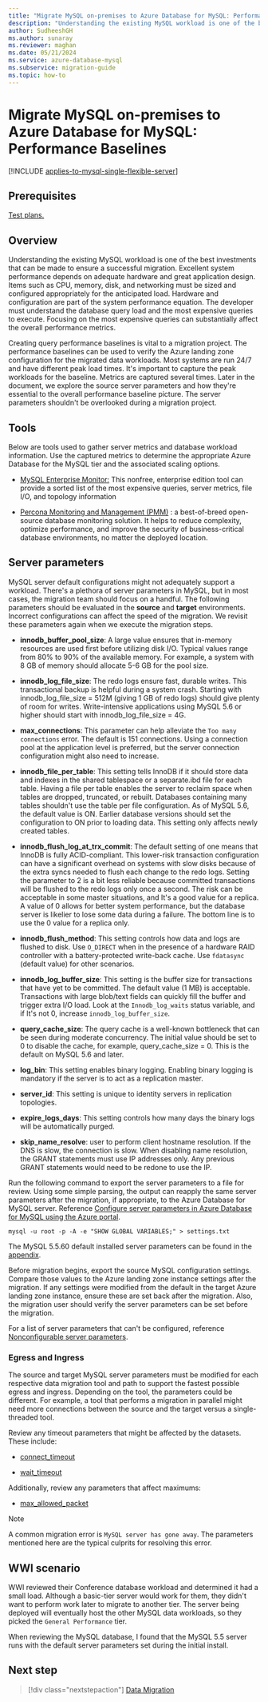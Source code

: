 ```yaml
---
title: "Migrate MySQL on-premises to Azure Database for MySQL: Performance Baselines"
description: "Understanding the existing MySQL workload is one of the best investments that can be made to ensure a successful migration."
author: SudheeshGH
ms.author: sunaray
ms.reviewer: maghan
ms.date: 05/21/2024
ms.service: azure-database-mysql
ms.subservice: migration-guide
ms.topic: how-to
---
```


# Migrate MySQL on-premises to Azure Database for MySQL: Performance Baselines

[!INCLUDE [applies-to-mysql-single-flexible-server](../../includes/applies-to-mysql-single-flexible-server.md)]

## Prerequisites

[Test plans.](06-test-plans.md)

## Overview

Understanding the existing MySQL workload is one of the best investments that can be made to ensure a successful migration. Excellent system performance depends on adequate hardware and great application design. Items such as CPU, memory, disk, and networking must be sized and configured appropriately for the anticipated load. Hardware and configuration are part of the system performance equation. The developer must understand the database query load and the most expensive queries to execute. Focusing on the most expensive queries can substantially affect the overall performance metrics.

Creating query performance baselines is vital to a migration project. The performance baselines can be used to verify the Azure landing zone configuration for the migrated data workloads. Most systems are run 24/7 and have different peak load times. It's important to capture the peak workloads for the baseline. Metrics are captured several times. Later in the document, we explore the source server parameters and how they're essential to the overall performance baseline picture. The server parameters shouldn't be overlooked during a migration project.

## Tools

Below are tools used to gather server metrics and database workload information. Use the captured metrics to determine the appropriate Azure Database for the MySQL tier and the associated scaling options.

  - [MySQL Enterprise Monitor:](https://www.mysql.com/products/enterprise/monitor.html) This nonfree, enterprise edition tool can provide a sorted list of the most expensive queries, server metrics, file I/O, and topology information

  - [Percona Monitoring and Management (PMM)](https://www.percona.com/software/database-tools/percona-monitoring-and-management) : a best-of-breed open-source database monitoring solution. It helps to reduce complexity, optimize performance, and improve the security of business-critical database environments, no matter the deployed location.

## Server parameters

MySQL server default configurations might not adequately support a workload. There's a plethora of server parameters in MySQL, but in most cases, the migration team should focus on a handful. The following parameters should be evaluated in the **source** and **target** environments. Incorrect configurations can affect the speed of the migration. We revisit these parameters again when we execute the migration steps.

  - **innodb_buffer_pool_size**: A large value ensures that in-memory resources are used first before utilizing disk I/O. Typical values range from 80% to 90% of the available memory. For example, a system with 8 GB of memory should allocate 5-6 GB for the pool size.

  - **innodb_log_file_size**: The redo logs ensure fast, durable writes. This transactional backup is helpful during a system crash. Starting with innodb_log_file_size = 512M (giving 1 GB of redo logs) should give plenty of room for writes. Write-intensive applications using MySQL 5.6 or higher should start with innodb_log_file_size = 4G.

  - **max\_connections**: This parameter can help alleviate the `Too many connections` error. The default is 151 connections. Using a connection pool at the application level is preferred, but the server connection configuration might also need to increase.

  - **innodb\_file\_per\_table**: This setting tells InnoDB if it should store data and indexes in the shared tablespace or a separate.ibd file for each table. Having a file per table enables the server to reclaim space when tables are dropped, truncated, or rebuilt. Databases containing many tables shouldn't use the table per file configuration. As of MySQL 5.6, the default value is ON. Earlier database versions should set the configuration to ON prior to loading data. This setting only affects newly created tables.

  - **innodb\_flush\_log\_at\_trx\_commit**: The default setting of one means that InnoDB is fully ACID-compliant. This lower-risk transaction configuration can have a significant overhead on systems with slow disks because of the extra syncs needed to flush each change to the redo logs. Setting the parameter to 2 is a bit less reliable because committed transactions will be flushed to the redo logs only once a second. The risk can be acceptable in some master situations, and It's a good value for a replica. A value of 0 allows for better system performance, but the database server is likelier to lose some data during a failure. The bottom line is to use the 0 value for a replica only.

  - **innodb\_flush\_method**: This setting controls how data and logs are flushed to disk. Use `O_DIRECT` when in the presence of a hardware RAID controller with a battery-protected write-back cache. Use `fdatasync` (default value) for other scenarios.

  - **innodb\_log\_buffer\_size**: This setting is the buffer size for transactions that have yet to be committed. The default value (1 MB) is acceptable. Transactions with large blob/text fields can quickly fill the buffer and trigger extra I/O load. Look at the `Innodb_log_waits` status variable, and if It's not 0, increase `innodb_log_buffer_size`.

  - **query_cache_size**: The query cache is a well-known bottleneck that can be seen during moderate concurrency. The initial value should be set to 0 to disable the cache, for example, query_cache_size = 0. This is the default on MySQL 5.6 and later.

  - **log\_bin**: This setting enables binary logging. Enabling binary logging is mandatory if the server is to act as a replication master.

  - **server\_id**: This setting is unique to identity servers in replication topologies.

  - **expire\_logs\_days**: This setting controls how many days the binary logs will be automatically purged.

  - **skip\_name\_resolve**: user to perform client hostname resolution. If the DNS is slow, the connection is slow. When disabling name resolution, the GRANT statements must use IP addresses only. Any previous GRANT statements would need to be redone to use the IP.

Run the following command to export the server parameters to a file for review. Using some simple parsing, the output can reapply the same server parameters after the migration, if appropriate, to the Azure Database for MySQL server. Reference [Configure server parameters in Azure Database for MySQL using the Azure portal](../../howto-server-parameters.md).

`mysql -u root -p -A -e "SHOW GLOBAL VARIABLES;" > settings.txt`

The MySQL 5.5.60 default installed server parameters can be found in the [appendix](15-appendix.md#default-server-parameters-mysql-55-and-azure-database-for-mysql).

Before migration begins, export the source MySQL configuration settings. Compare those values to the Azure landing zone instance settings after the migration. If any settings were modified from the default in the target Azure landing zone instance, ensure these are set back after the migration. Also, the migration user should verify the server parameters can be set before the migration.

For a list of server parameters that can't be configured, reference [Nonconfigurable server parameters](../../concepts-server-parameters.md#non-configurable-server-parameters).

### Egress and Ingress

The source and target MySQL server parameters must be modified for each respective data migration tool and path to support the fastest possible egress and ingress. Depending on the tool, the parameters could be different. For example, a tool that performs a migration in parallel might need more connections between the source and the target versus a single-threaded tool.

Review any timeout parameters that might be affected by the datasets. These include:

  - [connect\_timeout](https://dev.mysql.com/doc/refman/8.0/en/server-system-variables.html#sysvar_connect_timeout)

  - [wait\_timeout](https://dev.mysql.com/doc/refman/8.0/en/server-system-variables.html#sysvar_wait_timeout)

Additionally, review any parameters that affect maximums:

  - [max\_allowed\_packet](https://dev.mysql.com/doc/refman/8.0/en/server-system-variables.html#sysvar_max_allowed_packet)

> [!NOTE]  
> A common migration error is `MySQL server has gone away`. The parameters mentioned here are the typical culprits for resolving this error.

## WWI scenario

WWI reviewed their Conference database workload and determined it had a small load. Although a basic-tier server would work for them, they didn't want to perform work later to migrate to another tier. The server being deployed will eventually host the other MySQL data workloads, so they picked the `General Performance` tier.

When reviewing the MySQL database, I found that the MySQL 5.5 server runs with the default server parameters set during the initial install.

## Next step

> [!div class="nextstepaction"]
> [Data Migration](08-data-migration.md)
